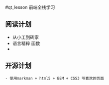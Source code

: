 #qt_lesson
前端全栈学习

## 阅读计划
- 从小工到砖家
- 语言精粹 函数
- 

## 开源计划
    - 使用markman + html5 + BEM + CSS3 写喜欢的页面
    